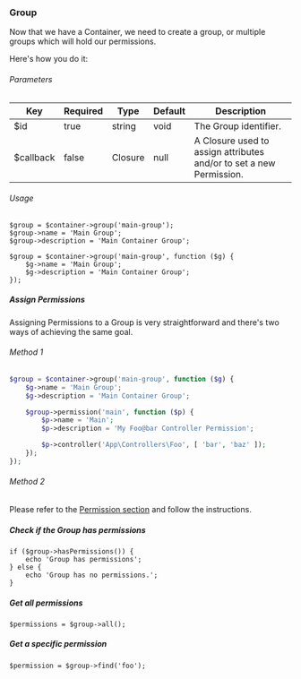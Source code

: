### Group

Now that we have a Container, we need to create a group, or multiple groups which will hold our permissions.

Here's how you do it:

###### Parameters

<table>
    <thead>
        <th>Key</th>
        <th>Required</th>
        <th>Type</th>
        <th>Default</th>
        <th>Description</th>
    </thead>
    <tbody>
        <tr>
            <td>$id</td>
            <td>true</td>
            <td>string</td>
            <td>void</td>
            <td>The Group identifier.</td>
        </tr>
        <tr>
            <td>$callback</td>
            <td>false</td>
            <td>Closure</td>
            <td>null</td>
            <td>A Closure used to assign attributes and/or to set a new Permission.</td>
        </tr>
    </tbody>
</table>

###### Usage

```
$group = $container->group('main-group');
$group->name = 'Main Group';
$group->description = 'Main Container Group';
```

```
$group = $container->group('main-group', function ($g) {
    $g->name = 'Main Group';
    $g->description = 'Main Container Group';
});
```

##### Assign Permissions

Assigning Permissions to a Group is very straightforward and there's two ways of achieving the same goal.

###### Method 1

```php
$group = $container->group('main-group', function ($g) {
    $g->name = 'Main Group';
    $g->description = 'Main Container Group';

    $group->permission('main', function ($p) {
        $p->name = 'Main';
        $p->description = 'My Foo@bar Controller Permission';

        $p->controller('App\Controllers\Foo', [ 'bar', 'baz' ]);
    });
});
```

###### Method 2

Please refer to the [Permission section](#permission) and follow the instructions.

##### Check if the Group has permissions

```
if ($group->hasPermissions()) {
    echo 'Group has permissions';
} else {
    echo 'Group has no permissions.';
}
```

##### Get all permissions

```
$permissions = $group->all();
```

##### Get a specific permission

```
$permission = $group->find('foo');
```
